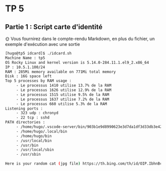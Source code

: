 # TP 5

## Partie 1 : Script carte d'identité

🌞 Vous fournirez dans le compte-rendu Markdown, en plus du fichier, un exemple d'exécution avec une sortie

```bash
[hugo@tp5 idcard]$ ./idcard.sh 
Machine Name : tp5
OS Rocky Linux and kernel version is 5.14.0-284.11.1.el9_2.x86_64
IP : 10.5.1.100/24
RAM : 285Mi memory available on 771Mi total memory
Disk : 16G space left
Top 5 processes by RAM usage :
     - Le processus 1410 utilise 13.7% de la RAM
     - Le processus 1626 utilise 12.9% de la RAM
     - Le processus 1515 utilise 9.5% de la RAM
     - Le processus 1637 utilise 7.2% de la RAM
     - Le processus 660 utilise 5.3% de la RAM
Listening ports :
     - 323 udp : chronyd
     - 22 tcp : sshd
PATH directories :
     - /home/hugo/.vscode-server/bin/903b1e9d8990623e3d7da1df3d33db3e42d80eda/bin/remote-cli
     - /home/hugo/.local/bin
     - /home/hugo/bin
     - /usr/local/bin
     - /usr/bin
     - /usr/local/sbin
     - /usr/sbin
 
Here is your random cat (jpg file) https://th.bing.com/th/id/OIP.IbhnBcBXK5wyahXWCgklRQHaJ4?rs=1&pid=ImgDetMain
```